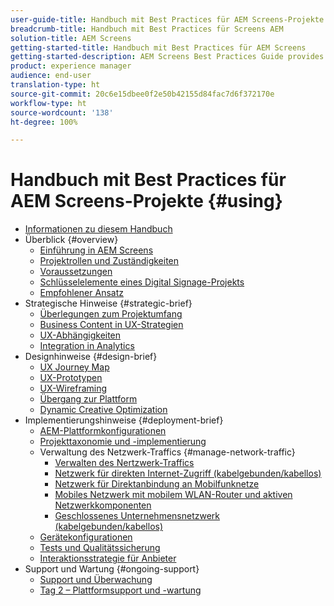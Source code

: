 ```yaml
---
user-guide-title: Handbuch mit Best Practices für AEM Screens-Projekte
breadcrumb-title: Handbuch mit Best Practices für Screens AEM
solution-title: AEM Screens
getting-started-title: Handbuch mit Best Practices für AEM Screens
getting-started-description: AEM Screens Best Practices Guide provides guidance on how to successfully plan and execute an AEM Screens project.
product: experience manager
audience: end-user
translation-type: ht
source-git-commit: 20c6e15dbee0f2e50b42155d84fac7d6f372170e
workflow-type: ht
source-wordcount: '138'
ht-degree: 100%

---
```



# Handbuch mit Best Practices für AEM Screens-Projekte {#using}

+ [Informationen zu diesem Handbuch](about-guide.md)
+ Überblick {#overview}
   + [Einführung in AEM Screens ](introduction.md)
   + [Projektrollen und Zuständigkeiten ](roles-responsibilities.md)
   + [Voraussetzungen](pre-requisites.md)
   + [Schlüsselelemente eines Digital Signage-Projekts](getting-started-digital-signage.md)
   + [Empfohlener Ansatz](recommended-approach.md)
+ Strategische Hinweise {#strategic-brief}
   + [Überlegungen zum Projektumfang](pre-sales-considerations.md)
   + [Business Content in UX-Strategien](business-content-strategy.md)
   + [UX-Abhängigkeiten](ux-dependencies.md)
   + [Integration in Analytics](analytics.md)
+ Designhinweise {#design-brief}
   + [UX Journey Map](journey-map.md)
   + [UX-Prototypen](prototypes.md)
   + [UX-Wireframing](wireframes.md)
   + [Übergang zur Plattform](transition-platform.md)
   + [Dynamic Creative Optimization](dynamic-creative-optimizations.md)
+ Implementierungshinweise {#deployment-brief}
   + [AEM-Plattformkonfigurationen](aem-platform-configurations.md)
   + [Projekttaxonomie und -implementierung](project-taxonomy-implementation.md)
   + Verwaltung des Netzwerk-Traffics {#manage-network-traffic}
      + [Verwalten des Nertzwerk-Traffics](/help/using/managing-network-traffic.md)
      + [Netzwerk für direkten Internet-Zugriff (kabelgebunden/kabellos) ](/help/using/direct-internet-network.md)
      + [Netzwerk für Direktanbindung an Mobilfunknetze](/help/using/mobile-network.md)
      + [Mobiles Netzwerk mit mobilem WLAN-Router und aktiven Netzwerkkomponenten](/help/using/mobile-network-router.md)
      + [Geschlossenes Unternehmensnetzwerk (kabelgebunden/kabellos)](/help/using/enclosed-corporate-network.md)
   + [Gerätekonfigurationen](device-configurations.md)
   + [Tests und Qualitätssicherung](testing-quality-assurance.md)
   + [Interaktionsstrategie für Anbieter](vendor-engagement.md)
+ Support und Wartung {#ongoing-support}
   + [Support und Überwachung](support-monitoring.md)
   + [Tag 2 – Plattformsupport und -wartung](day-two-support-maintenance.md)
